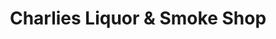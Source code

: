 ---
title: "Charlies Liquor & Smoke Shop"
url: /wichita/charlies-liquor-and-smoke-shop/
shop: tobacco
---